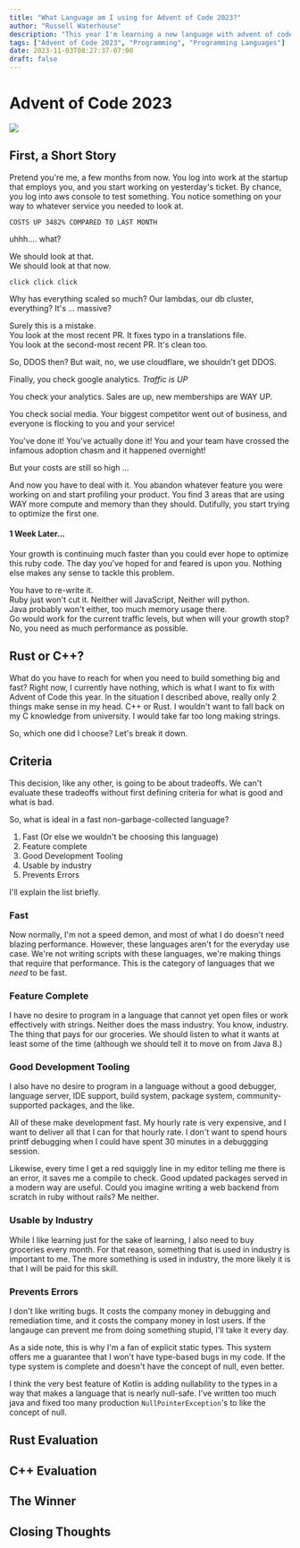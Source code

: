 ```yaml
---
title: "What Language am I using for Advent of Code 2023?"
author: "Russell Waterhouse"
description: "This year I'm learning a new language with advent of code"
tags: ["Advent of Code 2023", "Programming", "Programming Languages"]
date: 2023-11-03T08:27:37-07:00
draft: false
---
```


# Advent of Code 2023

![](/post/images/advent_of_code.png)

## First, a Short Story

Pretend you're me, a few months from now. You log into work at the startup 
that employs you, and you start working on yesterday's ticket. By chance, you
log into aws console to test something. You notice something on your way to 
whatever service you needed to look at. 

```
COSTS UP 3482% COMPARED TO LAST MONTH
```

uhhh.... what? 

We should look at that.   
We should look at that now. 

`click click click`

Why has everything scaled so much? Our lambdas, our db cluster, everything? 
It's ... massive? 

Surely this is a mistake.  
You look at the most recent PR. It fixes typo in a translations file.   
You look at the second-most recent PR. It's clean too. 

So, DDOS then? But wait, no, we use cloudflare, we shouldn't get DDOS. 

Finally, you check google analytics. _Traffic is UP_

You check your analytics. Sales are up, new memberships are WAY UP. 

You check social media. Your biggest competitor went out of business, and
everyone is flocking to you and your service!

You've done it! You've actually done it! You and your team have 
crossed the infamous adoption chasm and it happened overnight! 

But your costs are still so high ...

And now you have to deal with it. You abandon whatever feature you were working
on and start profiling your product. You find 3 areas that are using WAY more 
compute and memory than they should. Dutifully, you start trying to optimize the
first one.

#### 1 Week Later...

Your growth is continuing much faster than you could ever hope to optimize this
ruby code. The day you've hoped for and feared is upon you. Nothing else makes
any sense to tackle this problem.  

You have to re-write it.  
Ruby just won't cut it. 
Neither will JavaScript, Neither will python.  
Java probably won't either, too much memory usage there.   
Go would work for the current traffic levels, but when will your growth stop?  
No, you need as much performance as possible. 

## Rust or C++?
What do you have to reach for when you need to build something big and fast? 
Right now, I currently have nothing, which is what I want to fix with Advent 
of Code this year. 
In the situation I described above, really only 2 things make sense in my head. 
C++ or Rust. I wouldn't want to fall back on my C knowledge from university. 
I would take far too long making strings. 

So, which one did I choose? Let's break it down. 

## Criteria
This decision, like any other, is going to be about tradeoffs. We can't evaluate
these tradeoffs without first defining criteria for what is good and what is bad. 

So, what is ideal in a fast non-garbage-collected language? 

1. Fast (Or else we wouldn't be choosing this language)
2. Feature complete
3. Good Development Tooling
3. Usable by industry
4. Prevents Errors

I'll explain the list briefly. 

### Fast
Now normally, I'm not a speed demon, and most of what I do doesn't need blazing
performance. However, these languages aren't for the everyday use case. We're 
not writing scripts with these languages, we're making things that require that
performance. This is the category of languages that we _need_ to be fast. 

### Feature Complete
I have no desire to program in a language that cannot yet open files or work
effectively with strings. Neither does the mass industry. You know, industry. 
The thing that pays for our groceries. We should listen to what it wants at 
least some of the time (although we should tell it to move on from Java 8.)

### Good Development Tooling
I also have no desire to program in a language without a good debugger, 
language server, IDE support, build system, package system, community-supported
packages, and the like. 

All of these make development fast. My hourly rate is very expensive, and I want
to deliver all that I can for that hourly rate. I don't want to spend hours
printf debugging when I could have spent 30 minutes in a debuggging session. 

Likewise, every time I get a red squiggly line in my editor telling me there 
is an error, it saves me a compile to check. Good updated packages served in a 
modern way are useful. Could you imagine writing a web backend from scratch in
ruby without rails? Me neither. 

### Usable by Industry
While I like learning just for the sake of learning, I also need to buy groceries
every month. For that reason, something that is used in industry is important to
me. The more something is used in industry, the more likely it is that I will
be paid for this skill. 

### Prevents Errors
I don't like writing bugs. It costs the company money in debugging and 
remediation time, and it costs the company money in lost users. If the langauge
can prevent me from doing something stupid, I'll take it every day. 

As a side note, this is why I'm a fan of explicit static types. 
This system offers me a guarantee that I won't have type-based bugs in my code. 
If the type system is complete and doesn't have the concept of null, even better.

I think the very best feature of Kotlin is adding nullability to the types in 
a way that makes a language that is nearly null-safe. I've written too much java
and fixed too many production `NullPointerException`'s to like the concept of null.

## Rust Evaluation

## C++ Evaluation

## The Winner

## Closing Thoughts
